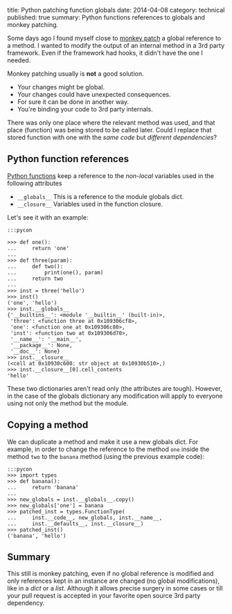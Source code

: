 title: Python patching function globals
date: 2014-04-08
category: technical
published: true
summary: Python functions references to globals and monkey patching.

Some days ago I found myself close to [monkey patch][monkeypatch] a global
reference to a method. I wanted to modify the output of an internal method in a
3rd party framework. Even if the framework had hooks, it didn't have the one I
needed.

Monkey patching usually is **not** a good solution.

- Your changes might be global.
- Your changes could have unexpected consequences.
- For sure it can be done in another way.
- You're binding your code to 3rd party internals.

There was only one place where the relevant method was used, and that place
(function) was being stored to be called later. Could I replace that stored
function with one with the *same code* but *different dependencies*?

## Python function references

[Python functions][pythonfunctions] keep a reference to the *non-local*
variables used in the following attributes

- `__globals__` This is a reference to the module globals dict.
- `__closure__` Variables used in the function closure.

Let's see it with an example:

	:::pycon

	>>> def one():
	...     return 'one'
	...
	>>> def three(param):
	...     def two():
	...         print(one(), param)
	...     return two
	...
	>>> inst = three('hello')
	>>> inst()
	('one', 'hello')
	>>> inst.__globals__
	{'__builtins__': <module '__builtin__' (built-in)>, 
 	 'three': <function three at 0x109306cf8>, 
 	 'one': <function one at 0x109306c80>, 
 	 'inst': <function two at 0x109306d70>, 
 	 '__name__': '__main__', 
 	 '__package__': None, 
 	 '__doc__': None}
	>>> inst.__closure__
	(<cell at 0x10930c600: str object at 0x10930b510>,)
	>>> inst.__closure__[0].cell_contents
	'hello'


These two dictionaries aren't read only (the attributes are tough). However, in
the case of the globals dictionary any modification will apply to everyone
using not only the method but the module.

## Copying a method

We can duplicate a method and make it use a new globals dict. For example, in
order to change the reference to the method `one` inside the method `two` to
the `banana` method (using the previous example code):

	:::pycon
	>>> import types
	>>> def banana():
	...     return 'banana'
	...
	>>> new_globals = inst.__globals__.copy()
	>>> new_globals['one'] = banana
	>>> patched_inst = types.FunctionType(
	...     inst.__code__, new_globals, inst.__name__, 
	...     inst.__defaults__, inst.__closure__)
	>>> patched_inst()
	('banana', 'hello')

## Summary

This still is monkey patching, even if no global reference is modified and only
references kept in an instance are changed (no global modifications), like in a
*dict* or a *list*. Although it allows precise surgery in some cases or till
your pull request is accepted in your favorite open source 3rd party dependency.

[monkeypatch]: http://en.wikipedia.org/wiki/Monkey_patch
[pythonfunctions]: https://docs.python.org/3/reference/datamodel.html#index-32
